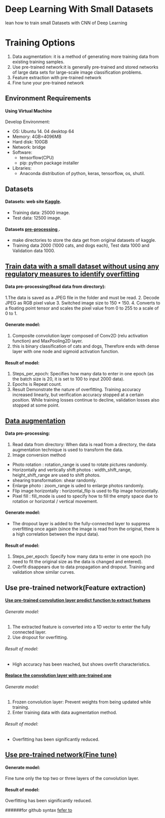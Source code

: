 # Deep Learning With Small Datasets
lean how to train small Datasets with CNN of Deep Learning
# Training Options
1. Data augmentation: it is a method of generating more training data from existing training samples. 
2. Use pre-trained network:it is generally pre-trained and stored networks of large data sets for large-scale image classification problems.
  1. Feature extraction with pre-trained network
  2. Fine tune your pre-trained network
## Environment Requirements
#### Using Virtual Machine
Develop Environment:
- OS: Ubuntu 14. 04 desktop 64
- Memory: 4GB=4096MB
- Hard disk: 100GB
- Network: bridge
- Software: 
  - tensorflow(CPU)
  - pip: python package installer
- Libraries:
  - Anaconda distribution of python, keras, tensorflow, os, shutil.
  
## Datasets
#### Datasets: web site [Kaggle](https://www.kaggle.com/c/dogs-vs-cats-redux-kernels-edition/data). 
- Training data: 25000 image.
- Test data: 12500 image. 
#### Datasets [pre-processing ](https://github.com/youngwook/deepLearningWithSmallDatasets/blob/master/Database-cat-dog-exam1.ipynb).
- make directories to store the data get from original datasets of kaggle.
- Training data 2000 (1000 cats, and dogs each), Test data 1000 and Validation data 1000.

## [Train data with a small dataset without using any regulatory measures to identify overfitting](https://github.com/youngwook/deepLearningWithSmallDatasets/blob/master/CNN-cat-dog-exam2.ipynb)
#### Data pre-processing(Read data from directory): 
1.The data is saved as a JPEG file in the folder and must be read.
2. Decode JPEG as RGB pixel value
3. Switched image size to 150 * 150. 
4. Converts to a floating point tensor and scales the pixel value from 0 to 255 to a scale of 0 to 1.

#### Generate model:
1. Composite convolution layer composed of Conv2D (relu activation function) and MaxPooling2D layer.
2. this is binary classification of cats and dogs, Therefore ends with dense layer with one node and sigmoid activation function.

#### Result of model:
1. Steps_per_epoch: Specifies how many data to enter in one epoch (as the batch size is 20, it is set to 100 to input 2000 data).
2. Epochs is Repeat count.
3. Result Demonstrate the nature of overfitting. Training accuracy increased linearly, but verification accuracy stopped at a certain position. While training losses continue to decline, validation losses also stopped at some point.

## [Data augmentation](https://github.com/youngwook/deepLearningWithSmallDatasets/blob/master/CNN-cat-dog-exam3.ipynb)
#### Data pre-processing: 
1. Read data from directory: When data is read from a directory, the data augmentation technique is used to transform the data.
2. Image conversion method
- Photo rotation : rotation_range is used to rotate pictures randomly.
- Horizontally and vertically shift photos : width_shift_range, height_shift_range are used to shift photos. 
- shearing transformation: shear randomly. 
- Enlarge photo : zoom_range is uded to enlarge photos randomly. 
- Flip image horizontally : horizontal_flip is used to flip image horizontally. 
- Pixel fill : fill_mode is used to specify how to fill the empty space due to rotation or horizontal / vertical movement. 

#### Generate model:
- The dropout layer is added to the fully-connected layer to suppress overfitting once again (since the image is read from the original, there is a high correlation between the input data).
#### Result of model:
1. Steps_per_epoch: Specify how many data to enter in one epoch (no need to fit the original size as the data is changed and entered).
2. Overfit disappears due to data propagation and dropout. Training and validation show similar curves.

## Use pre-trained network(Feature extraction)
#### [Use pre-trained convolution layer predict function to extract features](https://github.com/youngwook/deepLearningWithSmallDatasets/blob/master/Database-cat-dog-exam1.ipynb)
###### Generate model: 
1. The extracted feature is converted into a 1D vector to enter the fully connected layer.
2. Use dropout for overfitting. 
###### Result of model:
- High accuracy has been reached, but shows overfit characteristics.

####  [Replace the convolution layer with pre-trained one](https://github.com/youngwook/deepLearningWithSmallDatasets/blob/master/Database-cat-dog-exam1.ipynb)
###### Generate model:
1. Frozen convolution layer: Prevent weights from being updated while training.
2. Enter training data with data augmentation method. 
###### Result of model:
- Overfitting has been significantly reduced.

## [Use pre-trained network(Fine tune)](https://github.com/youngwook/deepLearningWithSmallDatasets/blob/master/Database-cat-dog-exam1.ipynb)
#### Generate model:
Fine tune only the top two or three layers of the convolution layer.
#### Result of model:
Overfitting has been significantly reduced.




######for github syntax [fefer to](https://guides.github.com/features/mastering-markdown/)

